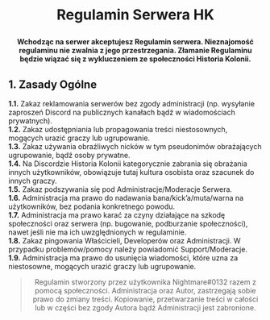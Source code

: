 
# <p align="center">Regulamin Serwera HK</p>


**<p align="center">Wchodząc na serwer akceptujesz Regulamin serwera. Nieznajomość regulaminu nie zwalnia z jego przestrzegania.
Złamanie Regulaminu będzie wiązać się z wykluczeniem ze społeczności Historia Kolonii.</p>**
  
  
## 1. Zasady Ogólne
  
**1.1.** Zakaz reklamowania serwerów bez zgody administracji (np. wysyłanie zaproszeń Discord na publicznych kanałach bądź w wiadomościach prywatnych).  
**1.2.** Zakaz udostępniania lub propagowania treści niestosownych, mogących urazić graczy lub ugrupowanie.  
**1.3.** Zakaz używania obraźliwych nicków w tym pseudonimów obrażających ugrupowanie, bądź osoby prywatne.  
**1.4.** Na Discordzie Historia Kolonii kategorycznie zabrania się obrażania innych użytkowników, obowiązuje tutaj kultura osobista oraz szacunek do innych graczy.  
**1.5.** Zakaz podszywania się pod Administracje/Moderacje Serwera.  
**1.6.** Administracja ma prawo do nadawania bana/kick’a/muta/warna na użytkowników, bez podania konkretnego powodu.  
**1.7.** Administracja ma prawo karać za czyny działające na szkodę społeczności oraz serwera (np. bugowanie, podburzanie społeczności), nawet jeśli nie ma ich uwzględnionych w regulaminie.  
**1.8.** Zakaz pingowania Właścicieli, Developerów oraz Administracji. W przypadku problemów/pomocy należy powiadomić Support/Moderacje.  
**1.9.** Administracja ma prawo do usunięcia wiadomości, które uzna za niestosowne, mogących urazić graczy lub ugrupowanie.  
  
  
> <p align="center">Regulamin stworzony przez użytkownika Nightmare#0132 razem z pomocą społeczności. Administracja oraz Autor, zastrzegają sobie prawo do zmiany treści. Kopiowanie, przetwarzanie treści w całości lub w części bez zgody Autora bądź Administracji jest zabronione.</p>
